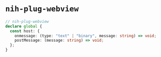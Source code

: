 # `nih-plug-webview`

```ts
// nih-plug-webview
declare global {
  const host: {
    onmessage: (type: "text" | "binary", message: string) => void;
    postMessage: (message: string) => void;
  };
}
```